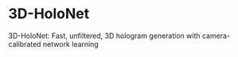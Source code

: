 # 3D-HoloNet
3D-HoloNet: Fast, unfiltered, 3D hologram generation with camera-calibrated network learning
